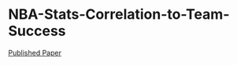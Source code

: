 # NBA-Stats-Correlation-to-Team-Success

[Published Paper](https://www.curieuxacademicjournal.com/_files/ugd/99711c_d14b57dd234d424baf2399e4b10c7c57.pdf#page=405)
